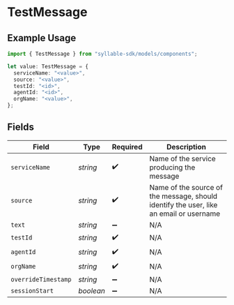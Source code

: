 # TestMessage

## Example Usage

```typescript
import { TestMessage } from "syllable-sdk/models/components";

let value: TestMessage = {
  serviceName: "<value>",
  source: "<value>",
  testId: "<id>",
  agentId: "<id>",
  orgName: "<value>",
};
```

## Fields

| Field                                                                                  | Type                                                                                   | Required                                                                               | Description                                                                            |
| -------------------------------------------------------------------------------------- | -------------------------------------------------------------------------------------- | -------------------------------------------------------------------------------------- | -------------------------------------------------------------------------------------- |
| `serviceName`                                                                          | *string*                                                                               | :heavy_check_mark:                                                                     | Name of the service producing the message                                              |
| `source`                                                                               | *string*                                                                               | :heavy_check_mark:                                                                     | Name of the source of the message, should identify the user, like an email or username |
| `text`                                                                                 | *string*                                                                               | :heavy_minus_sign:                                                                     | N/A                                                                                    |
| `testId`                                                                               | *string*                                                                               | :heavy_check_mark:                                                                     | N/A                                                                                    |
| `agentId`                                                                              | *string*                                                                               | :heavy_check_mark:                                                                     | N/A                                                                                    |
| `orgName`                                                                              | *string*                                                                               | :heavy_check_mark:                                                                     | N/A                                                                                    |
| `overrideTimestamp`                                                                    | *string*                                                                               | :heavy_minus_sign:                                                                     | N/A                                                                                    |
| `sessionStart`                                                                         | *boolean*                                                                              | :heavy_minus_sign:                                                                     | N/A                                                                                    |